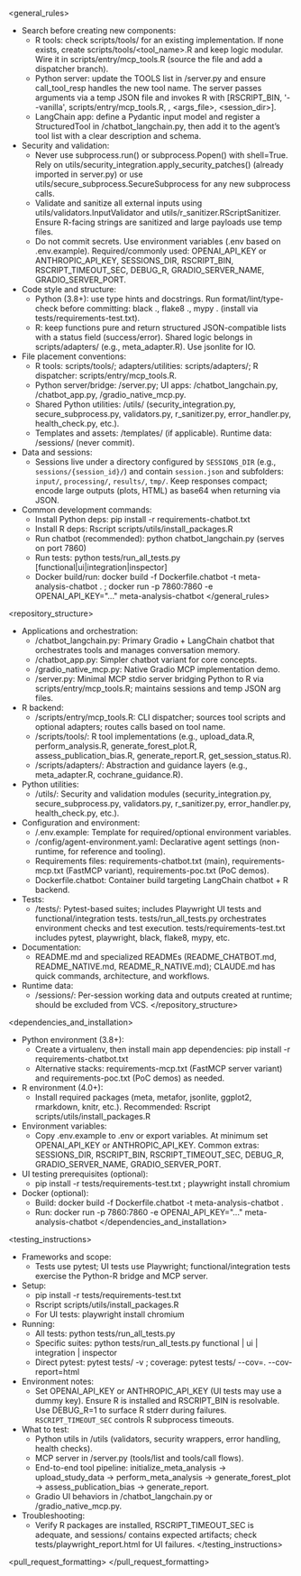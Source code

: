 <general_rules>
- Search before creating new components:
  - R tools: check scripts/tools/ for an existing implementation. If none exists, create scripts/tools/<tool_name>.R and keep logic modular. Wire it in scripts/entry/mcp_tools.R (source the file and add a dispatcher branch).
  - Python server: update the TOOLS list in /server.py and ensure call_tool_resp handles the new tool name. The server passes arguments via a temp JSON file and invokes R with [RSCRIPT_BIN, '--vanilla', scripts/entry/mcp_tools.R, <tool>, <args_file>, <session_dir>].
  - LangChain app: define a Pydantic input model and register a StructuredTool in /chatbot_langchain.py, then add it to the agent’s tool list with a clear description and schema.
- Security and validation:
  - Never use subprocess.run() or subprocess.Popen() with shell=True. Rely on utils/security_integration.apply_security_patches() (already imported in server.py) or use utils/secure_subprocess.SecureSubprocess for any new subprocess calls.
  - Validate and sanitize all external inputs using utils/validators.InputValidator and utils/r_sanitizer.RScriptSanitizer. Ensure R-facing strings are sanitized and large payloads use temp files.
  - Do not commit secrets. Use environment variables (.env based on .env.example). Required/commonly used: OPENAI_API_KEY or ANTHROPIC_API_KEY, SESSIONS_DIR, RSCRIPT_BIN, RSCRIPT_TIMEOUT_SEC, DEBUG_R, GRADIO_SERVER_NAME, GRADIO_SERVER_PORT.
- Code style and structure:
  - Python (3.8+): use type hints and docstrings. Run format/lint/type-check before committing: black ., flake8 ., mypy . (install via tests/requirements-test.txt).
  - R: keep functions pure and return structured JSON-compatible lists with a status field (success/error). Shared logic belongs in scripts/adapters/ (e.g., meta_adapter.R). Use jsonlite for IO.
- File placement conventions:
  - R tools: scripts/tools/; adapters/utilities: scripts/adapters/; R dispatcher: scripts/entry/mcp_tools.R.
  - Python server/bridge: /server.py; UI apps: /chatbot_langchain.py, /chatbot_app.py, /gradio_native_mcp.py.
  - Shared Python utilities: /utils/ (security_integration.py, secure_subprocess.py, validators.py, r_sanitizer.py, error_handler.py, health_check.py, etc.).
  - Templates and assets: /templates/ (if applicable). Runtime data: /sessions/ (never commit).
- Data and sessions:
  - Sessions live under a directory configured by `SESSIONS_DIR` (e.g., `sessions/{session_id}/`) and contain `session.json` and subfolders: `input/`, `processing/`, `results/`, `tmp/`. Keep responses compact; encode large outputs (plots, HTML) as base64 when returning via JSON.
- Common development commands:
  - Install Python deps: pip install -r requirements-chatbot.txt
  - Install R deps: Rscript scripts/utils/install_packages.R
  - Run chatbot (recommended): python chatbot_langchain.py (serves on port 7860)
  - Run tests: python tests/run_all_tests.py [functional|ui|integration|inspector]
  - Docker build/run: docker build -f Dockerfile.chatbot -t meta-analysis-chatbot . ; docker run -p 7860:7860 -e OPENAI_API_KEY="..." meta-analysis-chatbot
</general_rules>

<repository_structure>
- Applications and orchestration:
  - /chatbot_langchain.py: Primary Gradio + LangChain chatbot that orchestrates tools and manages conversation memory.
  - /chatbot_app.py: Simpler chatbot variant for core concepts.
  - /gradio_native_mcp.py: Native Gradio MCP implementation demo.
  - /server.py: Minimal MCP stdio server bridging Python to R via scripts/entry/mcp_tools.R; maintains sessions and temp JSON arg files.
- R backend:
  - /scripts/entry/mcp_tools.R: CLI dispatcher; sources tool scripts and optional adapters; routes calls based on tool name.
  - /scripts/tools/: R tool implementations (e.g., upload_data.R, perform_analysis.R, generate_forest_plot.R, assess_publication_bias.R, generate_report.R, get_session_status.R).
  - /scripts/adapters/: Abstraction and guidance layers (e.g., meta_adapter.R, cochrane_guidance.R).
- Python utilities:
  - /utils/: Security and validation modules (security_integration.py, secure_subprocess.py, validators.py, r_sanitizer.py, error_handler.py, health_check.py, etc.).
- Configuration and environment:
  - /.env.example: Template for required/optional environment variables.
  - /config/agent-environment.yaml: Declarative agent settings (non-runtime, for reference and tooling).
  - Requirements files: requirements-chatbot.txt (main), requirements-mcp.txt (FastMCP variant), requirements-poc.txt (PoC demos).
  - Dockerfile.chatbot: Container build targeting LangChain chatbot + R backend.
- Tests:
  - /tests/: Pytest-based suites; includes Playwright UI tests and functional/integration tests. tests/run_all_tests.py orchestrates environment checks and test execution. tests/requirements-test.txt includes pytest, playwright, black, flake8, mypy, etc.
- Documentation:
  - README.md and specialized READMEs (README_CHATBOT.md, README_NATIVE.md, README_R_NATIVE.md); CLAUDE.md has quick commands, architecture, and workflows.
- Runtime data:
  - /sessions/: Per-session working data and outputs created at runtime; should be excluded from VCS.
</repository_structure>

<dependencies_and_installation>
- Python environment (3.8+):
  - Create a virtualenv, then install main app dependencies: pip install -r requirements-chatbot.txt
  - Alternative stacks: requirements-mcp.txt (FastMCP server variant) and requirements-poc.txt (PoC demos) as needed.
- R environment (4.0+):
  - Install required packages (meta, metafor, jsonlite, ggplot2, rmarkdown, knitr, etc.). Recommended: Rscript scripts/utils/install_packages.R
- Environment variables:
  - Copy .env.example to .env or export variables. At minimum set OPENAI_API_KEY or ANTHROPIC_API_KEY. Common extras: SESSIONS_DIR, RSCRIPT_BIN, RSCRIPT_TIMEOUT_SEC, DEBUG_R, GRADIO_SERVER_NAME, GRADIO_SERVER_PORT.
- UI testing prerequisites (optional):
  - pip install -r tests/requirements-test.txt ; playwright install chromium
- Docker (optional):
  - Build: docker build -f Dockerfile.chatbot -t meta-analysis-chatbot .
  - Run: docker run -p 7860:7860 -e OPENAI_API_KEY="..." meta-analysis-chatbot
</dependencies_and_installation>

<testing_instructions>
- Frameworks and scope:
  - Tests use pytest; UI tests use Playwright; functional/integration tests exercise the Python-R bridge and MCP server.
- Setup:
  - pip install -r tests/requirements-test.txt
  - Rscript scripts/utils/install_packages.R
  - For UI tests: playwright install chromium
- Running:
  - All tests: python tests/run_all_tests.py
  - Specific suites: python tests/run_all_tests.py functional | ui | integration | inspector
  - Direct pytest: pytest tests/ -v ; coverage: pytest tests/ --cov=. --cov-report=html
- Environment notes:
  - Set OPENAI_API_KEY or ANTHROPIC_API_KEY (UI tests may use a dummy key). Ensure R is installed and RSCRIPT_BIN is resolvable. Use DEBUG_R=1 to surface R stderr during failures. `RSCRIPT_TIMEOUT_SEC` controls R subprocess timeouts.
- What to test:
  - Python utils in /utils (validators, security wrappers, error handling, health checks).
  - MCP server in /server.py (tools/list and tools/call flows).
  - End-to-end tool pipeline: initialize_meta_analysis → upload_study_data → perform_meta_analysis → generate_forest_plot → assess_publication_bias → generate_report.
  - Gradio UI behaviors in /chatbot_langchain.py or /gradio_native_mcp.py.
- Troubleshooting:
  - Verify R packages are installed, RSCRIPT_TIMEOUT_SEC is adequate, and sessions/ contains expected artifacts; check tests/playwright_report.html for UI failures.
</testing_instructions>

<pull_request_formatting>
</pull_request_formatting>

